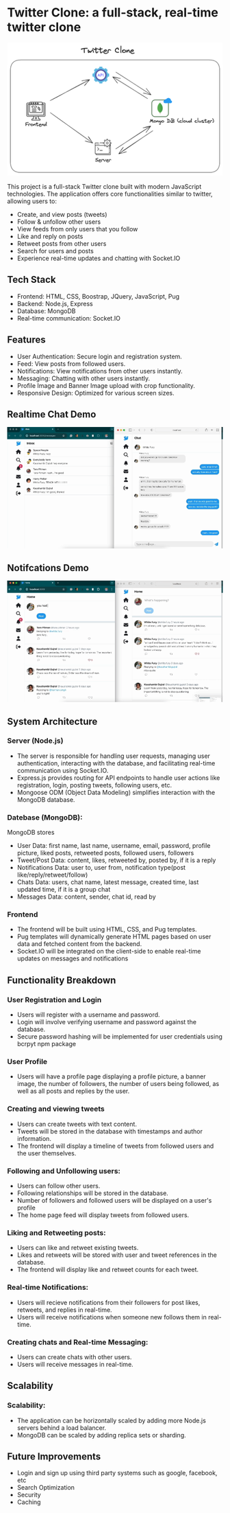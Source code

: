 # Twitter Clone: a full-stack, real-time twitter clone
![alt System Architecture Diagram](/system-diagram.png)

This project is a full-stack Twitter clone built with modern JavaScript technologies. The application offers core functionalities similar to twitter, allowing users to:

- Create, and view posts (tweets)
- Follow & unfollow other users 
- View feeds from only users that you follow
- Like and reply on posts
- Retweet posts from other users
- Search for users and posts
- Experience real-time updates and chatting with Socket.IO

## Tech Stack
- Frontend: HTML, CSS, Boostrap, JQuery, JavaScript, Pug 
- Backend: Node.js, Express
- Database: MongoDB
- Real-time communication: Socket.IO

## Features
- User Authentication: Secure login and registration system.
- Feed: View posts from followed users.
- Notifications: View notifications from other users instantly.
- Messaging: Chatting with other users instantly.
- Profile Image and Banner Image upload with crop functionality.
- Responsive Design: Optimized for various screen sizes.

## Realtime Chat Demo
![Demo](/demo/ChatDemo.gif)

## Notifcations Demo
![Demo](/demo/NotificationsDemo.gif)

## System Architecture

### Server (Node.js)
- The server is responsible for handling user requests, managing user authentication, interacting with the database, and facilitating real-time communication using Socket.IO.
- Express.js provides routing for API endpoints to handle user actions like registration, login, posting tweets, following users, etc.
- Mongoose ODM (Object Data Modeling) simplifies interaction with the MongoDB database.

### Datebase (MongoDB): 
MongoDB stores 
- User Data: first name, last name, username, email, password, profile picture, liked posts, retweeted posts, followed users, followers
- Tweet/Post Data: content, likes, retweeted by, posted by, if it is a reply
- Notifications Data: user to, user from, notification type(post like/reply/retweet/follow)
- Chats Data: users, chat name, latest message, created time, last updated time, if it is a group chat
- Messages Data: content, sender, chat id, read by 

### Frontend
- The frontend will be built using HTML, CSS, and Pug templates.
- Pug templates will dynamically generate HTML pages based on user data and fetched content from the backend.
- Socket.IO will be integrated on the client-side to enable real-time updates on messages and notifications

## Functionality Breakdown

### User Registration and Login
- Users will register with a username and password.
- Login will involve verifying username and password against the database.
- Secure password hashing will be implemented for user credentials using bcrpyt npm package

### User Profile
- Users will have a profile page displaying a profile picture, a banner image, the number of followers, the number of users being followed, as well as all posts and replies by the user.

### Creating and viewing tweets
- Users can create tweets with text content.
- Tweets will be stored in the database with timestamps and author information.
- The frontend will display a timeline of tweets from followed users and the user themselves.

### Following and Unfollowing users:
- Users can follow other users.
- Following relationships will be stored in the database.
- Number of followers and followed users will be displayed on a user's profile
- The home page feed will display tweets from followed users.

### Liking and Retweeting posts:
- Users can like and retweet existing tweets.
- Likes and retweets will be stored with user and tweet references in the database.
- The frontend will display like and retweet counts for each tweet.

### Real-time Notifications:
- Users will recieve notifications from their followers for post likes, retweets, and replies in real-time.
- Users will receive notifications when someone new follows them in real-time.

### Creating chats and Real-time Messaging:
- Users can create chats with other users.
- Users will receive messages in real-time.

## Scalability

### Scalability:
- The application can be horizontally scaled by adding more Node.js servers behind a load balancer.
- MongoDB can be scaled by adding replica sets or sharding.

## Future Improvements
- Login and sign up using third party systems such as google, facebook, etc 
- Search Optimization
- Security
- Caching


